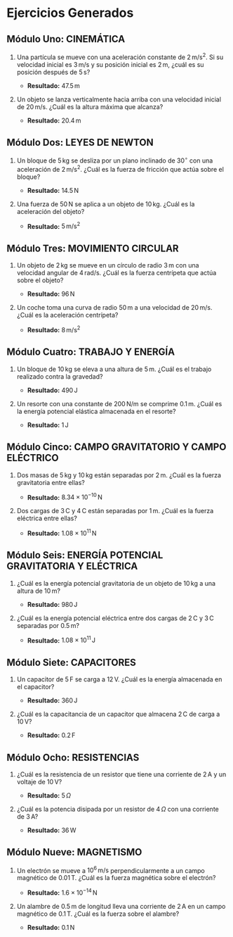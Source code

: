 # Ejercicios Generados

## Módulo Uno: CINEMÁTICA

1. Una partícula se mueve con una aceleración constante de $2 \, \text{m/s}^2$. Si su velocidad inicial es $3 \, \text{m/s}$ y su posición inicial es $2 \, \text{m}$, ¿cuál es su posición después de $5 \, \text{s}$?
   - **Resultado:** $47.5 \, \text{m}$

2. Un objeto se lanza verticalmente hacia arriba con una velocidad inicial de $20 \, \text{m/s}$. ¿Cuál es la altura máxima que alcanza?
   - **Resultado:** $20.4 \, \text{m}$

## Módulo Dos: LEYES DE NEWTON

1. Un bloque de $5 \, \text{kg}$ se desliza por un plano inclinado de $30^\circ$ con una aceleración de $2 \, \text{m/s}^2$. ¿Cuál es la fuerza de fricción que actúa sobre el bloque?
   - **Resultado:** $14.5 \, \text{N}$

2. Una fuerza de $50 \, \text{N}$ se aplica a un objeto de $10 \, \text{kg}$. ¿Cuál es la aceleración del objeto?
   - **Resultado:** $5 \, \text{m/s}^2$

## Módulo Tres: MOVIMIENTO CIRCULAR

1. Un objeto de $2 \, \text{kg}$ se mueve en un círculo de radio $3 \, \text{m}$ con una velocidad angular de $4 \, \text{rad/s}$. ¿Cuál es la fuerza centrípeta que actúa sobre el objeto?
   - **Resultado:** $96 \, \text{N}$

2. Un coche toma una curva de radio $50 \, \text{m}$ a una velocidad de $20 \, \text{m/s}$. ¿Cuál es la aceleración centrípeta?
   - **Resultado:** $8 \, \text{m/s}^2$

## Módulo Cuatro: TRABAJO Y ENERGÍA

1. Un bloque de $10 \, \text{kg}$ se eleva a una altura de $5 \, \text{m}$. ¿Cuál es el trabajo realizado contra la gravedad?
   - **Resultado:** $490 \, \text{J}$

2. Un resorte con una constante de $200 \, \text{N/m}$ se comprime $0.1 \, \text{m}$. ¿Cuál es la energía potencial elástica almacenada en el resorte?
   - **Resultado:** $1 \, \text{J}$

## Módulo Cinco: CAMPO GRAVITATORIO Y CAMPO ELÉCTRICO

1. Dos masas de $5 \, \text{kg}$ y $10 \, \text{kg}$ están separadas por $2 \, \text{m}$. ¿Cuál es la fuerza gravitatoria entre ellas?
   - **Resultado:** $8.34 \times 10^{-10} \, \text{N}$

2. Dos cargas de $3 \, \text{C}$ y $4 \, \text{C}$ están separadas por $1 \, \text{m}$. ¿Cuál es la fuerza eléctrica entre ellas?
   - **Resultado:** $1.08 \times 10^{11} \, \text{N}$

## Módulo Seis: ENERGÍA POTENCIAL GRAVITATORIA Y ELÉCTRICA

1. ¿Cuál es la energía potencial gravitatoria de un objeto de $10 \, \text{kg}$ a una altura de $10 \, \text{m}$?
   - **Resultado:** $980 \, \text{J}$

2. ¿Cuál es la energía potencial eléctrica entre dos cargas de $2 \, \text{C}$ y $3 \, \text{C}$ separadas por $0.5 \, \text{m}$?
   - **Resultado:** $1.08 \times 10^{11} \, \text{J}$

## Módulo Siete: CAPACITORES

1. Un capacitor de $5 \, \text{F}$ se carga a $12 \, \text{V}$. ¿Cuál es la energía almacenada en el capacitor?
   - **Resultado:** $360 \, \text{J}$

2. ¿Cuál es la capacitancia de un capacitor que almacena $2 \, \text{C}$ de carga a $10 \, \text{V}$?
   - **Resultado:** $0.2 \, \text{F}$

## Módulo Ocho: RESISTENCIAS

1. ¿Cuál es la resistencia de un resistor que tiene una corriente de $2 \, \text{A}$ y un voltaje de $10 \, \text{V}$?
   - **Resultado:** $5 \, \Omega$

2. ¿Cuál es la potencia disipada por un resistor de $4 \, \Omega$ con una corriente de $3 \, \text{A}$?
   - **Resultado:** $36 \, \text{W}$

## Módulo Nueve: MAGNETISMO

1. Un electrón se mueve a $10^6 \, \text{m/s}$ perpendicularmente a un campo magnético de $0.01 \, \text{T}$. ¿Cuál es la fuerza magnética sobre el electrón?
   - **Resultado:** $1.6 \times 10^{-14} \, \text{N}$

2. Un alambre de $0.5 \, \text{m}$ de longitud lleva una corriente de $2 \, \text{A}$ en un campo magnético de $0.1 \, \text{T}$. ¿Cuál es la fuerza sobre el alambre?
   - **Resultado:** $0.1 \, \text{N}$